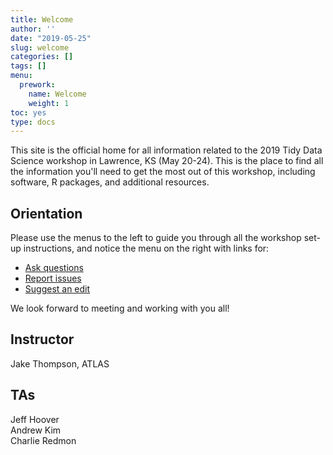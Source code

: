 ```yaml
---
title: Welcome
author: ''
date: "2019-05-25"
slug: welcome
categories: []
tags: []
menu:
  prework:
    name: Welcome
    weight: 1
toc: yes
type: docs
---
```


This site is the official home for all information related to the 2019 Tidy Data Science workshop in Lawrence, KS (May 20-24). This is the place to find all the information you'll need to get the most out of this workshop, including software, R packages, and additional resources. 

## Orientation

Please use the menus to the left to guide you through all the workshop set-up instructions, and notice the menu on the right with links for:
 
<ul class="fa-ul">
    <li><i class="fa-li fas fa-comments"></i><a href="https://gitter.im/tidy-ds-2019/Lobby" target="_blank">Ask questions</a></li>
    <li><i class="fa-li fas fa-bug"></i><a href="https://github.com/wjakethompson/tidy-ds-workshop/issues" target="_blank">Report issues</a></li>
    <li><i class="fa-li fas fa-edit"></i><a href="https://github.com/wjakethompson/tidy-ds-workshop/edit/master/content/prework/_index.md" target="_blank">Suggest an edit</a></li>
</ul>

We look forward to meeting and working with you all!

## Instructor

Jake Thompson, ATLAS  <a href="https://wjakethompson.com/" target="_blank"><i class="fas fa-link"></i></a> <a href="https://github.com/wjakethompson" target="_blank"><i class="fab fa-github"></i></a> <a href="https://twitter.com/wjakethompson" target="_blank"><i class="fab fa-twitter"></i></a>

## TAs

Jeff Hoover  <a href="https://www.researchgate.net/profile/Jeffrey_Hoover4" target="_blank"><i class="fas fa-link"></i></a> <a href="https://github.com/JeffreyCHoover" target="_blank"><i class="fab fa-github"></i></a>  
Andrew Kim  
Charlie Redmon  <a href="https://www.chredmon.com" target="_blank"><i class="fas fa-link"></i></a> <a href="https://gitlab.com/redmonc" target="_blank"><i class="fab fa-gitlab"></i></a>

